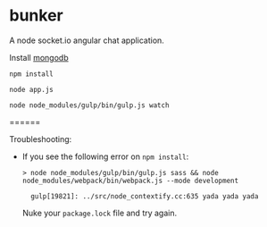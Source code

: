 bunker
======

A node socket.io angular chat application.

Install [mongodb](http://www.mongodb.org/downloads)

```npm install```

```node app.js```

```node node_modules/gulp/bin/gulp.js watch```

======

Troubleshooting:

- If you see the following error on ```npm install```:
    ```
    > node node_modules/gulp/bin/gulp.js sass && node node_modules/webpack/bin/webpack.js --mode development
     
      gulp[19821]: ../src/node_contextify.cc:635 yada yada yada
    ```
    Nuke your ```package.lock``` file and try again.